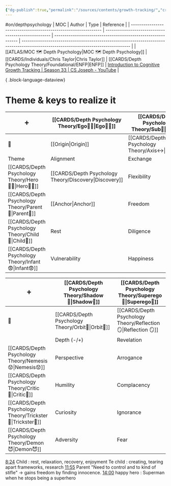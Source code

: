```yaml
---
{"dg-publish":true,"permalink":"/sources/contents/growth-tracking/","created":"2023-04-08T18:40:05.302+02:00","updated":"2023-05-27T15:36:26.766+02:00"}
---
```


#on/depthpsychology 
| MOC                                                             | Author                                              | Type                                                         | Reference                                                                                                                           |
| --------------------------------------------------------------- | --------------------------------------------------- | ------------------------------------------------------------ | ----------------------------------------------------------------------------------------------------------------------------------- |
| [[ATLAS/MOC 🗺️ Depth Psychology\|MOC 🗺️ Depth Psychology]] | [[CARDS/Individuals/Chris Taylor\|Chris Taylor]] | [[CARDS/Depth Psychology Theory/Foundational/ENFP\|ENFP]] | [Introduction to Cognitive Growth Tracking \| Season 33 \| CS Joseph - YouTube](https://www.youtube.com/watch?v=Ni_1xfd_Kt8&t=283s) |

{ .block-language-dataview}

# Theme & keys to realize it  
|    ➕    | [[CARDS/Depth Psychology Theory/Ego🙋‍♂️\|Ego🙋‍♂️]]          | [[CARDS/Depth Psychology Theory/Sub🤸\|Sub🤸]]            |
| ---------------- | ------------- | -------------- |
|  🔗                | [[Origin\|Origin]]    | [[CARDS/Depth Psychology Theory/Axis↔️\|Axis↔️]]    |
| Theme            | Alignment     | Exchange     |
| [[CARDS/Depth Psychology Theory/Hero🦸‍♂️\|Hero🦸‍♂️]]   | [[CARDS/Depth Psychology Theory/Discovery\|Discovery]] | Flexibility    |
| [[CARDS/Depth Psychology Theory/Parent🤨\|Parent🤨]]    | [[Anchor\|Anchor]]    | Freedom        |
| [[CARDS/Depth Psychology Theory/Child👼\|Child👼]]     | Rest          | Diligence      |
| [[CARDS/Depth Psychology Theory/Infant😨\|Infant😨]]  | Vulnerability | Happiness      |


| ➕  | [[CARDS/Depth Psychology Theory/Shadow👥\|Shadow👥]]           | [[CARDS/Depth Psychology Theory/Superego👹\|Superego👹]]     |                
| ---------------- | ------------ | -------------- |
|     🔗             | [[CARDS/Depth Psychology Theory/Orbit🔄\|Orbit🔄]] | [[CARDS/Depth Psychology Theory/Reflection 🪞\|Reflection 🪞]] |
|                  | Depth  (-/+)      | Revelation     |
| [[CARDS/Depth Psychology Theory/Nemesis😟\|Nemesis😟]]   | Perspective  | Arrogance      |
| [[CARDS/Depth Psychology Theory/Critic🤔\|Critic🤔]]    | Humility     | Complacency    |
| [[CARDS/Depth Psychology Theory/Trickster🤡\|Trickster🤡]] | Curiosity    | Ignorance      |
| [[CARDS/Depth Psychology Theory/Demon😈\|Demon😈]]     | Adversity    | Fear           |

[8:24](https://www.youtube.com/watch?v=Ni_1xfd_Kt8&t=504s) Child : rest, relaxation, recovery, enjoyment Te child : creating, tearing apart frameworks, research [11:55](https://www.youtube.com/watch?v=Ni_1xfd_Kt8&t=715s) Parent "Need to control and to kind of stifle" -> gains freedom by finding innocence. [14:00](https://www.youtube.com/watch?v=Ni_1xfd_Kt8&t=840s) happy hero : Superman when he stops being a superhero
